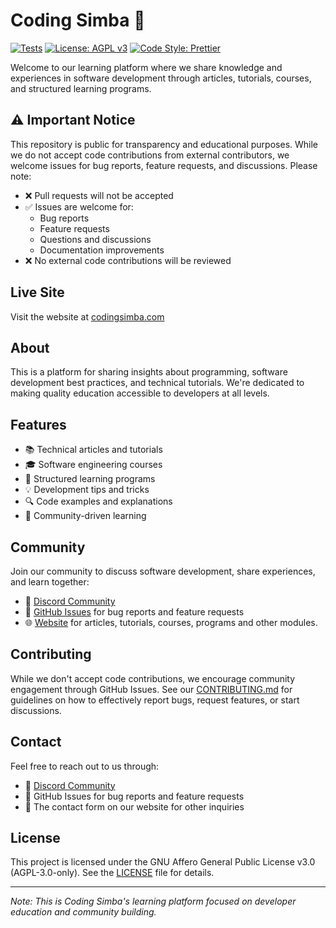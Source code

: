 # Coding Simba 🦁

[![Tests](https://img.shields.io/badge/tests-passing-brightgreen)](https://github.com/codingsimba-dev/codingsimba/actions)
[![License: AGPL v3](https://img.shields.io/badge/license-AGPL%20v3-blue)](./LICENSE)
[![Code Style: Prettier](https://img.shields.io/badge/code%20style-prettier-ff69b4.svg)](https://prettier.io/)

Welcome to our learning platform where we share knowledge and experiences in software development through articles, tutorials, courses, and structured learning programs.

## ⚠️ Important Notice

This repository is public for transparency and educational purposes. While we do not accept code contributions from external contributors, we welcome issues for bug reports, feature requests, and discussions. Please note:

- ❌ Pull requests will not be accepted
- ✅ Issues are welcome for:
  - Bug reports
  - Feature requests
  - Questions and discussions
  - Documentation improvements
- ❌ No external code contributions will be reviewed

## Live Site

Visit the website at [codingsimba.com](https://codingsimba.com)

## About

This is a platform for sharing insights about programming, software development best practices, and technical tutorials. We're dedicated to making quality education accessible to developers at all levels.

## Features

- 📚 Technical articles and tutorials
- 🎓 Software engineering courses
- 🚀 Structured learning programs
- 💡 Development tips and tricks
- 🔍 Code examples and explanations
- 👥 Community-driven learning

## Community

Join our community to discuss software development, share experiences, and learn together:

- 💬 [Discord Community](https://discord.gg/7uZ6PWf4Xv)
- 📝 [GitHub Issues](https://github.com/codingsimba/codingsimba/issues) for bug reports and feature requests
- 🌐 [Website](https://codingsimba.com) for articles, tutorials, courses, programs and other modules.

## Contributing

While we don't accept code contributions, we encourage community engagement through GitHub Issues. See our [CONTRIBUTING.md](CONTRIBUTING.md) for guidelines on how to effectively report bugs, request features, or start discussions.

## Contact

Feel free to reach out to us through:
- 💬 [Discord Community](https://discord.gg/7uZ6PWf4Xv)
- 📝 GitHub Issues for bug reports and feature requests
- 📧 The contact form on our website for other inquiries

## License

This project is licensed under the GNU Affero General Public License v3.0 (AGPL-3.0-only). See the [LICENSE](./LICENSE) file for details.

---

*Note: This is Coding Simba's learning platform focused on developer education and community building.*